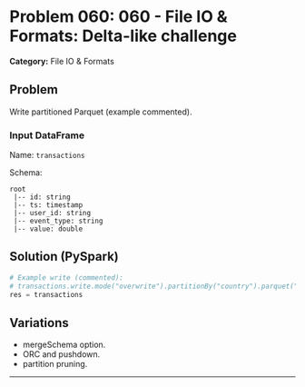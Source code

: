 # Problem 060: 060 - File IO & Formats: Delta-like challenge

**Category:** File IO & Formats

## Problem
Write partitioned Parquet (example commented).

### Input DataFrame
Name: `transactions`

Schema:
```
root
 |-- id: string
 |-- ts: timestamp
 |-- user_id: string
 |-- event_type: string
 |-- value: double
```

## Solution (PySpark)
```python
# Example write (commented):
# transactions.write.mode("overwrite").partitionBy("country").parquet("/path/out") 
res = transactions
```

## Variations
- mergeSchema option.
- ORC and pushdown.
- partition pruning.

---
